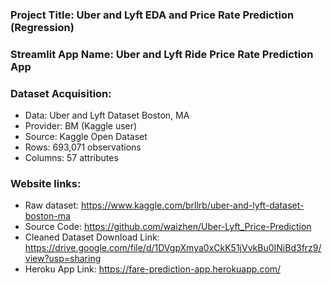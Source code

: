 ### Project Title: Uber and Lyft EDA and Price Rate Prediction (Regression)

### Streamlit App Name: Uber and Lyft Ride Price Rate Prediction App

### Dataset Acquisition:
- Data: Uber and Lyft Dataset Boston, MA
- Provider: BM (Kaggle user) 
- Source: Kaggle Open Dataset 
- Rows: 693,071 observations 
- Columns: 57 attributes

### Website links: 
- Raw dataset: https://www.kaggle.com/brllrb/uber-and-lyft-dataset-boston-ma
- Source Code: https://github.com/waizhen/Uber-Lyft_Price-Prediction
- Cleaned Dataset Download Link: https://drive.google.com/file/d/1DVgpXmya0xCkK51jVvkBu0INiBd3frz9/view?usp=sharing
- Heroku App Link: https://fare-prediction-app.herokuapp.com/
